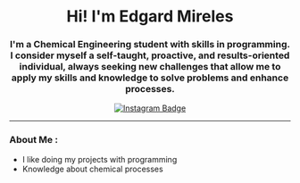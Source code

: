 <div id="header" align="center">
    <h1 align="center">Hi! I'm Edgard Mireles</h1>
    <h3 align="center">I'm a Chemical Engineering student with skills in programming. I consider myself a self-taught, proactive, and results-oriented individual, always seeking new challenges that allow me to apply my skills and knowledge to solve problems and enhance processes.</h3>
</div>

<div id="badges" align="center">
    <a href="https://www.instagram.com/edgarrcond/" target="_blank">
        <img src="https://img.shields.io/badge/Instagram-E4405F?style=for-the-badge&logo=instagram&logoColor=white" alt="Instagram Badge">
    </a>
</div>

---

### About Me :

- I like doing my projects with programming
- Knowledge about chemical processes
